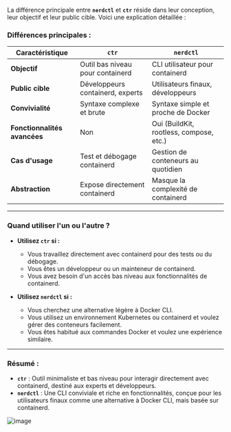 La différence principale entre **`nerdctl`** et **`ctr`** réside dans leur conception, leur objectif et leur public cible. Voici une explication détaillée :

### **Différences principales :**

| **Caractéristique**         | **`ctr`**                               | **`nerdctl`**                          |
|-----------------------------|----------------------------------------|----------------------------------------|
| **Objectif**                | Outil bas niveau pour containerd       | CLI utilisateur pour containerd        |
| **Public cible**            | Développeurs containerd, experts       | Utilisateurs finaux, développeurs      |
| **Convivialité**            | Syntaxe complexe et brute              | Syntaxe simple et proche de Docker     |
| **Fonctionnalités avancées**| Non                                    | Oui (BuildKit, rootless, compose, etc.)|
| **Cas d'usage**             | Test et débogage containerd            | Gestion de conteneurs au quotidien     |
| **Abstraction**             | Expose directement containerd          | Masque la complexité de containerd     |

---

### **Quand utiliser l'un ou l'autre ?**

- **Utilisez `ctr` si :**
  - Vous travaillez directement avec containerd pour des tests ou du débogage.
  - Vous êtes un développeur ou un mainteneur de containerd.
  - Vous avez besoin d'un accès bas niveau aux fonctionnalités de containerd.

- **Utilisez `nerdctl` si :**
  - Vous cherchez une alternative légère à Docker CLI.
  - Vous utilisez un environnement Kubernetes ou containerd et voulez gérer des conteneurs facilement.
  - Vous êtes habitué aux commandes Docker et voulez une expérience similaire.

---

### **Résumé :**
- **`ctr`** : Outil minimaliste et bas niveau pour interagir directement avec containerd, destiné aux experts et développeurs.
- **`nerdctl`** : Une CLI conviviale et riche en fonctionnalités, conçue pour les utilisateurs finaux comme une alternative à Docker CLI, mais basée sur containerd.

![image](https://github.com/user-attachments/assets/923bce4b-46a0-4565-9f5f-574a21ff583e)
